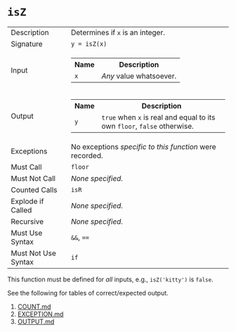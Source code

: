 
# `isZ`

<table><tr><td>Description</td><td>Determines if <code>x</code> is an integer.</td></tr><tr><td>Signature</td><td><code>y&nbsp;=&nbsp;isZ(x)</code></td></tr><tr><td>Input</td><td><table><tr><th>Name</th><th>Description</th></tr><tr><td><code>x</code></td><td><em>Any</em> value whatsoever.</td></tr></table></td></tr><tr><td>Output</td><td><table><tr><th>Name</th><th>Description</th></tr><tr><td><code>y</code></td><td><code>true</code> when <code>x</code> is real and equal to its own <code>floor</code>, <code>false</code> otherwise.</td></tr></table></td></tr><tr><td>Exceptions</td><td>No exceptions <em>specific to this function</em> were recorded.</td></tr><tr><td>Must Call</td><td><code>floor</code></td></tr><tr><td>Must Not Call</td><td><em>None specified.</em></td></tr><tr><td>Counted Calls</td><td><code>isR</code></td></tr><tr><td>Explode if Called</td><td><em>None specified.</em></td></tr><tr><td>Recursive</td><td><em>None specified.</em></td></tr><tr><td>Must Use Syntax</td><td><code>&&</code>, <code>==</code></td></tr><tr><td>Must Not Use Syntax</td><td><code>if</code></td></tr></table>

This function must be defined for *all* inputs, e.g., `isZ('kitty')` is `false`.

See the following for tables of correct/expected output.

1. [COUNT.md](COUNT.md)
1. [EXCEPTION.md](EXCEPTION.md)
1. [OUTPUT.md](OUTPUT.md)


